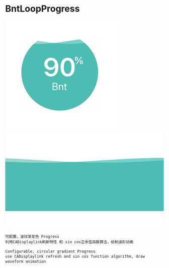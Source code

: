 # BntLoopProgress

![preview](/preview/src_00.jpg)
![preview](/preview/src_01.jpg)

``` c#
可配置，波纹渐变色 Progress
利用CADisplaylink刷新特性 和 sin cos正余弦函数算法，绘制波形动画
```
```
Configurable, circular gradient Progress 
use CADisplaylink refresh and sin cos function algorithm, draw waveform animation
```


